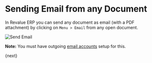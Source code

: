 # Sending Email from any Document

In Revalue ERP you can send any document as email (with a PDF attachment) by clicking on `Menu > Email` from any open document.

<img class="screenshot" alt="Send Email" src="/docs/assets/img/setup/email/send-email.gif">

**Note:** You must have outgoing [email accounts](/docs/user/manual/en/setting-up/email/email-account.html) setup for this.

{next}
